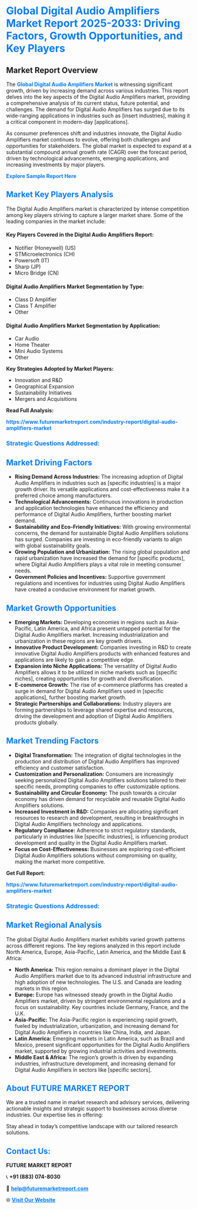 <h1 style="color: #007BFF;">Global Digital Audio Amplifiers Market Report 2025-2033: Driving Factors, Growth Opportunities, and Key Players</h1>

<section id="overview">
<h2>Market Report Overview</h2>
<p>The <a href="https://www.futuremarketreport.com/industry-report/digital-audio-amplifiers-market" style="color: #007BFF; text-decoration: none;"><strong>Global Digital Audio Amplifiers Market</strong></a> is witnessing significant growth, driven by increasing demand across various industries. This report delves into the key aspects of the Digital Audio Amplifiers market, providing a comprehensive analysis of its current status, future potential, and challenges. The demand for Digital Audio Amplifiers has surged due to its wide-ranging applications in industries such as [insert industries], making it a critical component in modern-day [applications].</p>
<p>As consumer preferences shift and industries innovate, the Digital Audio Amplifiers market continues to evolve, offering both challenges and opportunities for stakeholders. The global market is expected to expand at a substantial compound annual growth rate (CAGR) over the forecast period, driven by technological advancements, emerging applications, and increasing investments by major players.</p>
</section>

<section id="overview">
<p><a href="https://www.futuremarketreport.com/request-sample/reportId=86606" style="color: #007BFF; text-decoration: none;"><strong>Explore Sample Report Here</strong></a></p>
</section>

<section id="key-players">
<h2 style="color: #007BFF;">Market Key Players Analysis</h2>
<p>The Digital Audio Amplifiers market is characterized by intense competition among key players striving to capture a larger market share. Some of the leading companies in the market include:</p>
<h4>Key Players Covered in the Digital Audio Amplifiers Report:</h4>
<ul><li>Notifier (Honeywell) (US)</li><li>STMicroelectronics (CH)</li><li>Powersoft (IT)</li><li>Sharp (JP)</li><li>Micro Bridge (CN)</li></ul>
<h4>Digital Audio Amplifiers Market Segmentation by Type:</h4>
<ul><li>Class D Amplifier</li><li>Class T Amplifier</li><li>Other</li></ul>

<h4>Digital Audio Amplifiers Market Segmentation by Application:</h4>
<ul><li>Car Audio</li><li>Home Theater</li><li>Mini Audio Systems</li><li>Other</li></ul>
<p><strong>Key Strategies Adopted by Market Players:</strong></p>
<ul>
<li>Innovation and R&D</li>
<li>Geographical Expansion</li>
<li>Sustainability Initiatives</li>
<li>Mergers and Acquisitions</li>
</ul>
</section>

<section>
<p><strong>Read Full Analysis: </strong></p><a href="https://www.futuremarketreport.com/industry-report/digital-audio-amplifiers-market" style="color: #007BFF; text-decoration: none;"><strong>https://www.futuremarketreport.com/industry-report/digital-audio-amplifiers-market</strong></a>
<h3 style="color: #007BFF;">Strategic Questions Addressed:</h3>
</section>

<section id="driving-factors">
<h2 style="color: #007BFF;">Market Driving Factors</h2>
<ul>
<li><strong>Rising Demand Across Industries:</strong> The increasing adoption of Digital Audio Amplifiers in industries such as [specific industries] is a major growth driver. Its versatile applications and cost-effectiveness make it a preferred choice among manufacturers.</li>
<li><strong>Technological Advancements:</strong> Continuous innovations in production and application technologies have enhanced the efficiency and performance of Digital Audio Amplifiers, further boosting market demand.</li>
<li><strong>Sustainability and Eco-Friendly Initiatives:</strong> With growing environmental concerns, the demand for sustainable Digital Audio Amplifiers solutions has surged. Companies are investing in eco-friendly variants to align with global sustainability goals.</li>
<li><strong>Growing Population and Urbanization:</strong> The rising global population and rapid urbanization have increased the demand for [specific products], where Digital Audio Amplifiers plays a vital role in meeting consumer needs.</li>
<li><strong>Government Policies and Incentives:</strong> Supportive government regulations and incentives for industries using Digital Audio Amplifiers have created a conducive environment for market growth.</li>
</ul>
</section>

<section id="growth-opportunities">
<h2 style="color: #007BFF;">Market Growth Opportunities</h2>
<ul>
<li><strong>Emerging Markets:</strong> Developing economies in regions such as Asia-Pacific, Latin America, and Africa present untapped potential for the Digital Audio Amplifiers market. Increasing industrialization and urbanization in these regions are key growth drivers.</li>
<li><strong>Innovative Product Development:</strong> Companies investing in R&D to create innovative Digital Audio Amplifiers products with enhanced features and applications are likely to gain a competitive edge.</li>
<li><strong>Expansion into Niche Applications:</strong> The versatility of Digital Audio Amplifiers allows it to be utilized in niche markets such as [specific niches], creating opportunities for growth and diversification.</li>
<li><strong>E-commerce Growth:</strong> The rise of e-commerce platforms has created a surge in demand for Digital Audio Amplifiers used in [specific applications], further boosting market growth.</li>
<li><strong>Strategic Partnerships and Collaborations:</strong> Industry players are forming partnerships to leverage shared expertise and resources, driving the development and adoption of Digital Audio Amplifiers products globally.</li>
</ul>
</section>

<section id="trending-factors">
<h2 style="color: #007BFF;">Market Trending Factors</h2>
<ul>
<li><strong>Digital Transformation:</strong> The integration of digital technologies in the production and distribution of Digital Audio Amplifiers has improved efficiency and customer satisfaction.</li>
<li><strong>Customization and Personalization:</strong> Consumers are increasingly seeking personalized Digital Audio Amplifiers solutions tailored to their specific needs, prompting companies to offer customizable options.</li>
<li><strong>Sustainability and Circular Economy:</strong> The push towards a circular economy has driven demand for recyclable and reusable Digital Audio Amplifiers solutions.</li>
<li><strong>Increased Investment in R&D:</strong> Companies are allocating significant resources to research and development, resulting in breakthroughs in Digital Audio Amplifiers technology and applications.</li>
<li><strong>Regulatory Compliance:</strong> Adherence to strict regulatory standards, particularly in industries like [specific industries], is influencing product development and quality in the Digital Audio Amplifiers market.</li>
<li><strong>Focus on Cost-Effectiveness:</strong> Businesses are exploring cost-efficient Digital Audio Amplifiers solutions without compromising on quality, making the market more competitive.</li>
</ul>
</section>

<section>
<p><strong>Get Full Report: </strong></p><a href="https://www.futuremarketreport.com/industry-report/digital-audio-amplifiers-market" style="color: #007BFF; text-decoration: none;"><strong>https://www.futuremarketreport.com/industry-report/digital-audio-amplifiers-market</strong></a>
<h3 style="color: #007BFF;">Strategic Questions Addressed:</h3>
</section>


<section id="regional-analysis">
<h2 style="color: #007BFF;">Market Regional Analysis</h2>
<p>The global Digital Audio Amplifiers market exhibits varied growth patterns across different regions. The key regions analyzed in this report include North America, Europe, Asia-Pacific, Latin America, and the Middle East & Africa:</p>
<ul>
<li><strong>North America:</strong> This region remains a dominant player in the Digital Audio Amplifiers market due to its advanced industrial infrastructure and high adoption of new technologies. The U.S. and Canada are leading markets in this region.</li>
<li><strong>Europe:</strong> Europe has witnessed steady growth in the Digital Audio Amplifiers market, driven by stringent environmental regulations and a focus on sustainability. Key countries include Germany, France, and the U.K.</li>
<li><strong>Asia-Pacific:</strong> The Asia-Pacific region is experiencing rapid growth, fueled by industrialization, urbanization, and increasing demand for Digital Audio Amplifiers in countries like China, India, and Japan.</li>
<li><strong>Latin America:</strong> Emerging markets in Latin America, such as Brazil and Mexico, present significant opportunities for the Digital Audio Amplifiers market, supported by growing industrial activities and investments.</li>
<li><strong>Middle East & Africa:</strong> The region’s growth is driven by expanding industries, infrastructure development, and increasing demand for Digital Audio Amplifiers in sectors like [specific sectors].</li>
</ul>
</section>

<footer>
<h2 style="color: #007BFF;">About FUTURE MARKET REPORT</h2>
<p>We are a trusted name in market research and advisory services, delivering actionable insights and strategic support to businesses across diverse industries. Our expertise lies in offering:</p>

<p>Stay ahead in today’s competitive landscape with our tailored research solutions.</p>

<h2 style="color: #007BFF;">Contact Us:</h2>
<p><strong>FUTURE MARKET REPORT</strong></p>
<p>📞 <strong>+91 (883) 074-8030</strong></p>
<p>📧 <strong><a href="mailto:help@futuremarketreport.com" style="color: #007BFF;">help@futuremarketreport.com</a></strong></p>
<p>🌐 <strong><a href="https://www.futuremarketreport.com/" style="color: #007BFF;">Visit Our Website</a></strong></p>
</footer>
